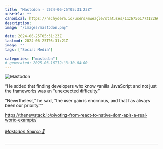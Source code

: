 ```yaml
---
title: "Mastodon - 2024-06-25T05:31:23Z"
subtitle: ""
canonical: https://hachyderm.io/users/mweagle/statuses/112675617721226690
description:
image: "/images/mastodon.png"

date: 2024-06-25T05:31:23Z
lastmod: 2024-06-25T05:31:23Z
image: ""
tags: ["Social Media"]

categories: ["mastodon"]
# generated: 2025-03-16T12:33:30-04:00
---
```

![Mastodon](/images/mastodon.png)

<p>“He added that finding developers who know vanilla JavaScript and not just the frameworks was an “unexpected difficulty.”</p><p>“Nevertheless,” he said, “the user gain is enormous, and that has always been our priority.””</p><p><a href="https://thenewstack.io/pivoting-from-react-to-native-dom-apis-a-real-world-example/" target="_blank" rel="nofollow noopener noreferrer" translate="no"><span class="invisible">https://</span><span class="ellipsis">thenewstack.io/pivoting-from-r</span><span class="invisible">eact-to-native-dom-apis-a-real-world-example/</span></a></p>


###### [Mastodon Source 🐘](https://hachyderm.io/@mweagle/112675617721226690)

___
